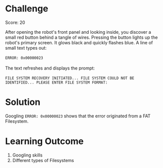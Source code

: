 # Challenge

Score: 20

After opening the robot's front panel and looking inside, you discover a small red button behind a tangle of wires. Pressing the button lights up the robot's primary screen. It glows black and quickly flashes blue. A line of small text types out: <br /><br /> `ERROR: 0x00000023` <br /><br />
The text refreshes and displays the prompt: <br /><br />
`FILE SYSTEM RECOVERY INITIATED...
FILE SYSTEM COULD NOT BE IDENTIFIED...
PLEASE ENTER FILE SYSTEM FORMAT:`

# Solution

Googling `ERROR: 0x00000023` shows that the error originated from a FAT Filesystem.

# Learning Outcome

1) Googling skills
2) Different types of Filesystems
